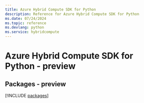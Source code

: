 ```yaml
---
title: Azure Hybrid Compute SDK for Python
description: Reference for Azure Hybrid Compute SDK for Python
ms.date: 07/24/2024
ms.topic: reference
ms.devlang: python
ms.service: hybridcompute
---
```

# Azure Hybrid Compute SDK for Python - preview
## Packages - preview
[!INCLUDE [packages](hybrid-compute-index.md)]